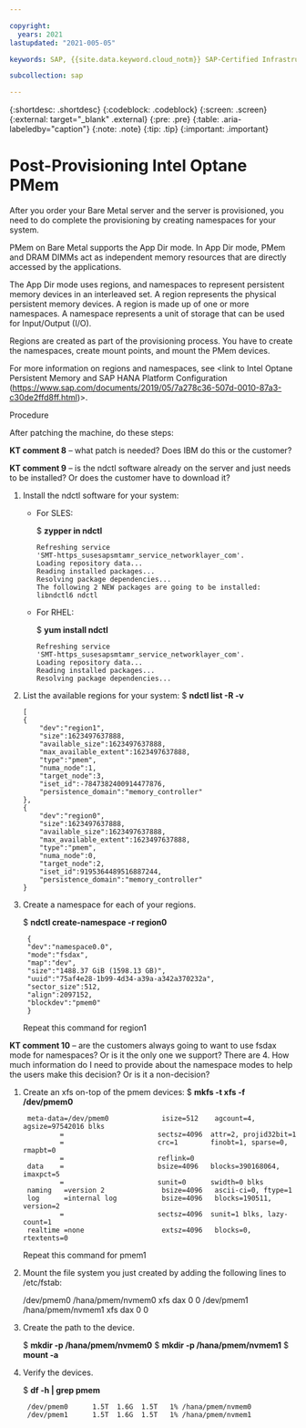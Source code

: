 ```yaml
---

copyright:
  years: 2021
lastupdated: "2021-005-05"

keywords: SAP, {{site.data.keyword.cloud_notm}} SAP-Certified Infrastructure, {{site.data.keyword.ibm_cloud_sap}}, SAP Workloads

subcollection: sap

---
```


{:shortdesc: .shortdesc}
{:codeblock: .codeblock}
{:screen: .screen}
{:external: target="_blank" .external}
{:pre: .pre}
{:table: .aria-labeledby="caption"}
{:note: .note}
{:tip: .tip}
{:important: .important}

# Post-Provisioning Intel Optane PMem
After you order your Bare Metal server and the server is provisioned, you need to do complete the provisioning by creating namespaces for your system.

PMem on Bare Metal supports the App Dir mode.  In App Dir mode, PMem and DRAM DIMMs act as independent memory resources that are directly accessed by the applications. 

The App Dir mode uses regions, and namespaces to represent persistent memory devices in an interleaved set.  A region represents the physical persistent memory devices. A region is made up of one or more namespaces. A namespace represents a unit of storage that can be used for Input/Output (I/O).

Regions are created as part of the provisioning process. You have to create the namespaces, create mount points, and mount the PMem devices.

For more information on regions and namespaces, see <link to Intel Optane Persistent Memory and SAP HANA Platform Configuration (https://www.sap.com/documents/2019/05/7a278c36-507d-0010-87a3-c30de2ffd8ff.html)>.

Procedure

After patching the machine, do these steps: 

**KT comment 8** – what patch is needed?  Does IBM do this or the customer?

**KT comment 9** – is the ndctl software already on the server and just needs to be installed? Or does the customer have to download it?

1. Install the ndctl software for your system:
    *	For SLES:

        $  **zypper in ndctl**

            Refreshing service 
            'SMT-https_susesapsmtamr_service_networklayer_com'.
            Loading repository data...
            Reading installed packages...
            Resolving package dependencies...
            The following 2 NEW packages are going to be installed:
            libndctl6 ndctl

    *	For RHEL:

        $  **yum install ndctl**

            Refreshing service 
            'SMT-https_susesapsmtamr_service_networklayer_com'.
            Loading repository data...
            Reading installed packages...
            Resolving package dependencies...

1.  List the available regions for your system:
    $ **ndctl list -R -v**
    
        [
        {
            "dev":"region1",
            "size":1623497637888,
            "available_size":1623497637888,
            "max_available_extent":1623497637888,
            "type":"pmem",
            "numa_node":1,
            "target_node":3,
            "iset_id":-7847382400914477876,
            "persistence_domain":"memory_controller"
        },
        {
            "dev":"region0",
            "size":1623497637888,
            "available_size":1623497637888,
            "max_available_extent":1623497637888,
            "type":"pmem",
            "numa_node":0,
            "target_node":2,
            "iset_id":9195364489516887244,
            "persistence_domain":"memory_controller"
        }

1. Create a namespace for each of your regions.  

    $ **ndctl create-namespace -r region0**

        {
        "dev":"namespace0.0",
        "mode":"fsdax",
        "map":"dev",
        "size":"1488.37 GiB (1598.13 GB)",
        "uuid":"75af4e28-1b99-4d34-a39a-a342a370232a",
        "sector_size":512,
        "align":2097152,
        "blockdev":"pmem0"
        }
    Repeat this command for region1 

**KT comment 10** – are the customers always going to want to use fsdax mode for namespaces?  Or is it the only one we support?  There are 4.  How much information do I need to provide about the namespace modes to help the users make this decision? Or is it a non-decision?

1. Create an xfs on-top of the pmem devices:
    $ **mkfs -t xfs -f /dev/pmem0**

        meta-data=/dev/pmem0             isize=512    agcount=4, agsize=97542016 blks
                =                       sectsz=4096  attr=2, projid32bit=1
                =                       crc=1        finobt=1, sparse=0, rmapbt=0
                =                       reflink=0
        data    =                       bsize=4096   blocks=390168064, imaxpct=5
                =                       sunit=0      swidth=0 blks
        naming   =version 2              bsize=4096   ascii-ci=0, ftype=1
        log      =internal log           bsize=4096   blocks=190511, version=2
                =                       sectsz=4096  sunit=1 blks, lazy-count=1
        realtime =none                   extsz=4096   blocks=0, rtextents=0

    Repeat this command for pmem1

1. Mount the file system you just created by adding the following lines to /etc/fstab:

    /dev/pmem0 /hana/pmem/nvmem0 xfs dax 0 0
    /dev/pmem1 /hana/pmem/nvmem1 xfs dax 0 0

1. Create the path to the device.

    $ **mkdir -p /hana/pmem/nvmem0**
    $ **mkdir -p /hana/pmem/nvmem1**
    $ **mount -a**

1. Verify the devices.

    $ **df -h | grep pmem**

        /dev/pmem0      1.5T  1.6G  1.5T   1% /hana/pmem/nvmem0
        /dev/pmem1      1.5T  1.6G  1.5T   1% /hana/pmem/nvmem1
